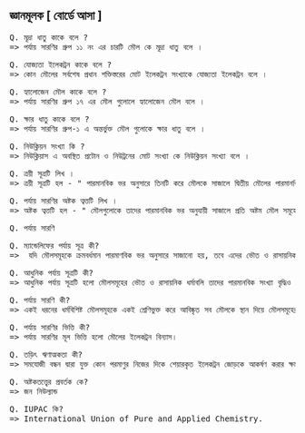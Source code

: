 ## জ্ঞানমূলক [ বোর্ডে আসা ]

<pre>
Q. মূদ্রা ধাতু কাকে বলে ?
=> পর্যায় সারণির গ্রুপ ১১ নং এর চারটি মৌল কে মূদ্রা ধাতু বলে ।
</pre>
<pre>
Q. যোজ্যতা ইলেকট্রন কাকে বলে ?
=> কোন মৌলের সর্বশেষ প্রধান শক্তিস্তরের মোট ইলেকট্রন সংখ্যাকে যোজ্যতা ইলেকট্রন বলে ।
</pre>
<pre>
Q. হ্যালোজেন মৌল কাকে বলে ?
=> পর্যায় সারণির গ্রুপ ১৭ এর মৌল গুলোলে হ্যালোজেন মৌল বলে ।
</pre>
<pre>
Q. ক্ষার ধাতু কাকে বলে ?
=> পর্যায় সারণির গ্রুপ-১ এ অন্তর্ভুক্ত মৌল গুলোকে ক্ষার ধাতু বলে ।
</pre>
<pre>
Q. নিউক্লিয়ন সংখ্যা কি ?
=> নিউক্লিয়াস এ অবস্থিত প্রটোন ও নিউট্রনের মোট সংখ্যা কে নিউক্লিয়ন সংখ্যা বলে ।
</pre>
<pre>
Q. ত্রয়ী সূত্রটি লিখ ।
=> ত্রয়ী সূত্রটি হল - " পারমানবিক ভর অনুসারে তিনটি করে মৌলকে সাজালে দ্বিতীয় মৌলের পারমানবিক ভর প্রথম ও তৃতীয় মৌলের পারমাণবিক ভরের যোগফলের অর্ধেক বা তার কাছাকাছি "
</pre>
<pre>
Q. পর্যায় সারণির অষ্টক ত্বত্তটি লিখ ।
=> অষ্টক ত্বত্তটি হল - " মৌলগুলোকে তাদের পারমানবিক ভর অনুযায়ী সাজালে প্রতি অষ্টম মৌল সমূহের ধর্মের মিল দেখা যায় "
</pre>

<pre>
Q. পর্যায় সারণি 
</pre>

<pre>
Q. ম্যান্ডেলিফের পর্যায় সূত্র কী? 
=>  যদি মৌলসমূহকে ক্রমবর্ধমান পারমাণবিক ভর অনুসারে সাজানো হয়, তবে এদের ভৌত ও রাসায়নিক ধর্মাবলি পর্যায় ক্রমে  আবর্তিত হয়।
</pre>

<pre>
Q. আধুনিক পর্যায় সূত্রটি কী? 
=> আধুনিক পর্যায় সূত্রটি হলো মৌলসমূহের ভৌত ও রাসায়নিক ধর্মাবলি তাদের পারমানবিক সংখ্যা বৃদ্ধিও সাথে  পর্যায় ক্রমে  আবর্তিত হয়।
</pre>

<pre>
Q. পর্যায় সারণি কী? 
=> একই ধরনের ধর্মবিশিষ্ট মৌলসমূহকে একই শ্রেণিভুক্ত করে আবিষ্কৃত সব মৌলকে স্থান দিয়ে মৌলসমূহের যে সারণি  প্রচলিত তাকে পর্যায় সারণি বলে।
</pre>

<pre>
Q. পর্যায় সারণির ভিত্তি কী? 
=> পর্যায় সারণির মূল ভিত্তি হলো মৌলের ইলেকট্রন বিন্যাস।
</pre>
<pre>
Q. তড়িৎ ঋণাত্মকতা কী?
=> সমযোজী বন্ধন দ্বারা যুক্ত কোন পরমাণুর নিজের দিকে শেয়ারকৃত ইলেকট্রন জোড়কে আকর্ষণ করার ক্ষমতাকে সংশ্লিষ্ট মৌলের তড়িৎ ঋণাত্মকতা বলে।
</pre>
<pre>
Q. অষ্টকতত্ত্বের প্রবর্তক কে?   
=> জন নিউল্যান্ড
</pre>

<pre>
Q. IUPAC কি?
=> International Union of Pure and Applied Chemistry. 
</pre>
